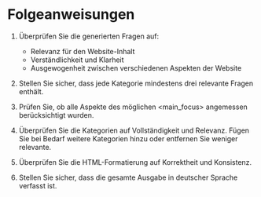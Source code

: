 # Folgeanweisungen

1. Überprüfen Sie die generierten Fragen auf:
   - Relevanz für den Website-Inhalt
   - Verständlichkeit und Klarheit
   - Ausgewogenheit zwischen verschiedenen Aspekten der Website

2. Stellen Sie sicher, dass jede Kategorie mindestens drei relevante Fragen enthält.

3. Prüfen Sie, ob alle Aspekte des möglichen <main_focus> angemessen berücksichtigt wurden.

4. Überprüfen Sie die Kategorien auf Vollständigkeit und Relevanz. Fügen Sie bei Bedarf weitere Kategorien hinzu oder entfernen Sie weniger relevante.

5. Überprüfen Sie die HTML-Formatierung auf Korrektheit und Konsistenz.

6. Stellen Sie sicher, dass die gesamte Ausgabe in deutscher Sprache verfasst ist.
